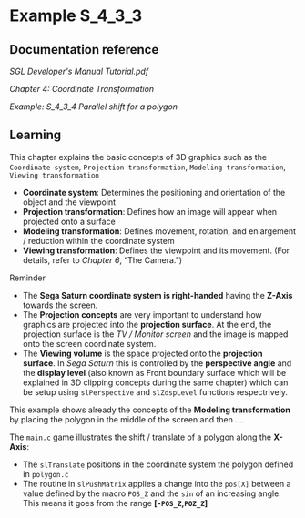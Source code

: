 # Example S_4_3_3
 
## Documentation reference

_SGL Developer's Manual Tutorial.pdf_

_Chapter 4: Coordinate Transformation_

_Example: S_4_3_4 Parallel shift for a polygon_

## Learning  

This chapter explains the basic concepts of 3D graphics such as the `Coordinate system`, `Projection transformation`, `Modeling transformation`, `Viewing transformation`

- **Coordinate system**: Determines the positioning and orientation of the object and the viewpoint
- **Projection transformation**: Defines how an image will appear when projected onto a surface
- **Modeling transformation**: Defines movement, rotation, and enlargement / reduction within the coordinate system
- **Viewing transformation**: Defines the viewpoint and its movement. (For details, refer to _Chapter 6_, “The Camera.”)

Reminder

- The **Sega Saturn coordinate system is right-handed** having the **Z-Axis** towards the screen.
- The **Projection concepts** are very important to understand how graphics are projected into the **projection surface**. At the end, the projection surface is the *TV / Monitor screen* and the image is mapped onto the screen coordinate system.
- The **Viewing volume** is the space projected onto the **projection surface**. In *Sega Saturn* this is controlled by the **perspective angle** and the **display level** (also known as Front boundary surface which will be explained in 3D clipping concepts during the same chapter) which can be setup using `slPerspective` and `slZdspLevel` functions respectrively.

This example shows already the concepts of the **Modeling transformation** by placing the polygon in the middle of the screen and then ....

The `main.c` game illustrates the shift / translate of a polygon along the **X-Axis**:

- The `slTranslate` positions in the coordinate system the polygon defined in `polygon.c` 
- The routine in `slPushMatrix` applies a change into the `pos[X]` between a value defined by the macro `POS_Z` and the `sin` of an increasing angle. This means it goes from the range **[`-POS_Z`,`POZ_Z`]**
